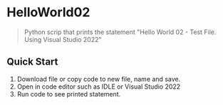 # HelloWorld02

> Python scrip that prints the statement "Hello World 02 - Test File. Using Visual Studio 2022"

## Quick Start

1. Download file or copy code to new file, name and save.
2. Open in code editor such as IDLE or Visual Studio 2022
3. Run code to see printed statement.
